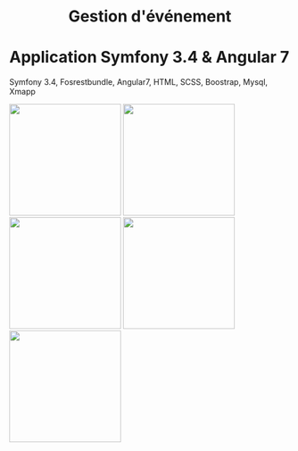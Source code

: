 

<h1 align="center">Gestion d'événement </h1>

# Application Symfony 3.4 & Angular 7


Symfony 3.4, Fosrestbundle, Angular7, HTML, SCSS, Boostrap, Mysql, Xmapp




  <img src="https://i.ibb.co/7kPtZF8/1.jpg" width="200">
 
  <img src="https://i.ibb.co/tH12WKf/2.jpg" width="200">
  
  <img src="https://i.ibb.co/LY8WdBc/3.jpg" width="200">
  
  <img src="https://i.ibb.co/RQ6yNjt/4.jpg" width="200">
  
  <img src="https://i.ibb.co/hy9HQY6/5.jpg" width="200">





  
  
  
  
  
  
  
  
  
  
  
  
  
  
   
   
   
   

  


